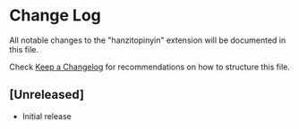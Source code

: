 # Change Log

All notable changes to the "hanzitopinyin" extension will be documented in this file.

Check [Keep a Changelog](http://keepachangelog.com/) for recommendations on how to structure this file.

## [Unreleased]

- Initial release